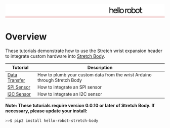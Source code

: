 ![](../images/HelloRobotLogoBar.png)

# Overview

These tutorials demonstrate how to use the Stretch wrist expansion header to integrate custom hardware into [Stretch Body](https://docs.hello-robot.com/stretch_body_guide/).

| Tutorial                                 | Description                                                  |
| ---------------------------------------- | ------------------------------------------------------------ |
| [Data Transfer](./docs/data_transfer.md) | How to plumb your custom data from the wrist Arduino through Stretch Body |
| [SPI Sensor](./docs/spi_sensor.md)       | How to integrate an SPI sensor                               |
| [I2C Sensor](./docs/i2c_sensor.md)       | How to integrate an I2C sensor                               |

**Note: These tutorials require version 0.0.10 or later of Stretch Body. If necessary, please update your install:**

```bash
>>$ pip2 install hello-robot-stretch-body
```

